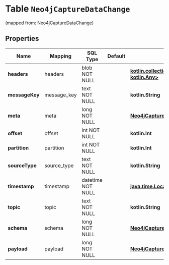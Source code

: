 
# Table `Neo4jCaptureDataChange`
(mapped from: Neo4jCaptureDataChange)

## Properties
Name | Mapping | SQL Type | Default | Type | Description | Notes
---- | ------- | -------- | ------- | ---- | ----------- | -----
**headers** | headers | blob NOT NULL |  | [**kotlin.collections.Map&lt;kotlin.String, kotlin.Any&gt;**](kotlin.Any.md) |  | 
**messageKey** | message_key | text NOT NULL |  | **kotlin.String** |  | 
**meta** | meta | long NOT NULL |  | [**Neo4jCaptureDataChangeMeta**](Neo4jCaptureDataChangeMeta.md) |  |  [foreignkey]
**offset** | offset | int NOT NULL |  | **kotlin.Int** |  | 
**partition** | partition | int NOT NULL |  | **kotlin.Int** |  | 
**sourceType** | source_type | text NOT NULL |  | **kotlin.String** |  | 
**timestamp** | timestamp | datetime NOT NULL |  | [**java.time.LocalDateTime**](java.time.LocalDateTime.md) |  | 
**topic** | topic | text NOT NULL |  | **kotlin.String** |  | 
**schema** | schema | long NOT NULL |  | [**Neo4jCaptureDataChangeSchema**](Neo4jCaptureDataChangeSchema.md) |  |  [foreignkey]
**payload** | payload | long NOT NULL |  | [**Neo4jCaptureDataChangePayload**](Neo4jCaptureDataChangePayload.md) |  |  [foreignkey]












